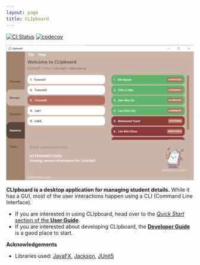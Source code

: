 ```yaml
---
layout: page
title: CLIpboard
---
```


[![CI Status](https://github.com/se-edu/addressbook-level3/workflows/Java%20CI/badge.svg)](https://github.com/se-edu/addressbook-level3/actions)
[![codecov](https://codecov.io/gh/se-edu/addressbook-level3/branch/master/graph/badge.svg)](https://codecov.io/gh/se-edu/addressbook-level3)

![Ui](images/Ui.png)

**CLIpboard is a desktop application for managing student details.** While it has a GUI, most of the user interactions happen using a CLI (Command Line Interface).

* If you are interested in using CLIpboard, head over to the [_Quick Start_ section of the **User Guide**](UserGuide.html#quick-start).
* If you are interested about developing CLIpboard, the [**Developer Guide**](DeveloperGuide.html) is a good place to start.


**Acknowledgements**

* Libraries used: [JavaFX](https://openjfx.io/), [Jackson](https://github.com/FasterXML/jackson), [JUnit5](https://github.com/junit-team/junit5)
